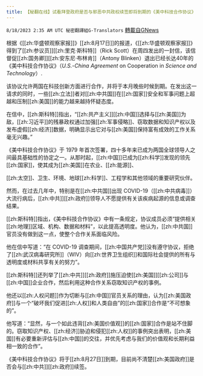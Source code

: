 ```yaml
---
title: 【秘翻在线】试看拜登政府是否与邪恶中共政权续签即将到期的《美中科技合作协议》
---
```

`8/18/2023 2:35 AM UTC 秘密翻譯組G-Translators` [轉載自GNews](https://gnews.org/articles/1565329)

根据《[[zh:华盛顿观察家报]]》[[zh:8月17日]]的报道，《[[zh:华盛顿观察家报]]》得到了[[zh:参议员]][[zh:里克·斯科特]]（Rick Scott）在周四发出的一封信，该信督促[[zh:国务卿]][[zh:安东尼·布林肯]]（Antony Blinken）退出已经长达40年的《美中科技合作协议》（_U.S._\-_China_ _Agreement_ on Cooperation in _Science and Technology_）.

该协议允许两国在科技创新方面进行合作，并将于本月晚些时候到期。在发出这一请求的同时，一些[[zh:立法]]者对[[zh:中共国]]在[[zh:国家]]安全和军事问题上超越和压制[[zh:美国]]的能力越来越持怀疑态度。

在信中，[[zh:斯科特]]指出，“[[zh:共产主义]][[zh:中国]]选择与[[zh:美国]]为敌，[[zh:习近平]]的残暴政权通过加强[[zh:军事侵略]]、窃取数据和知识产权以及发布虚假[[zh:经济]]数据，明确显示出它对与[[zh:美国]]保持富有成效的工作关系毫无兴趣。”

《美中科技合作协议》于 1979 年首次签署，四十多年来已成为两国全球领导人之间最具基础性的协定之一。从那时起，[[zh:中国]]已成为[[zh:科学]]发现的领先[[zh:国家]]，使其成为[[zh:美国]]在农业、[[zh:能源]]、

[[zh:太空]]、卫生、环境、地球[[zh:科学]]、工程学和其他领域的重要研究伙伴。

然而，在过去几年中，特别是在[[zh:中共国]]出现 COVID-19（[[zh:中共病毒]]） 大流行病后，[[zh:中共]][[zh:政府]]领导人不愿提供有关该疾病起源的信息或调查结果。

[[zh:斯科特]]指出，《美中科技合作协议》中有一条规定，协议成员必须“提供相关[[zh:地理]]区域、机构、数据和材料”，以此提高透明度。他认为，[[zh:中共国]]官员没有做到这一点，使整个合作关系面临风险。

他在信中写道：“在 COVID-19 调查期间，[[zh:中国共产党]]没有遵守协议，拒绝了[[zh:武汉病毒研究所]]（WIV）向[[zh:世界卫生组织]]和国际社会提供的所有与透明度或材料共享有关的努力”。

[[zh:斯科特]]还列举了[[zh:中共]][[zh:政府]]施压迫使[[zh:美国]][[zh:公司]]与[[zh:中国]]企业合作，然后利用这种合作关系窃取知识产权的事例。

他还以[[zh:人权问题]]作为切断与[[zh:中国]]官员关系的理由，认为[[zh:美国政府]]与一个“破坏我们促进[[zh:人权]]和人类自由”的[[zh:国家]]合作是“不可想象的”。

他写道：“显然，与一个如此违背[[zh:美国价值观]]的[[zh:国家]]合作是站不住脚的。窃取知识产权、[[zh:经济]]胁迫和侵犯[[zh:人权]]的事例突出表明，[[zh:美国]]有必要重新评估与[[zh:中国]]的交往，并优先考虑与我们的价值观和长期利益相一致的合作”。

《美中科技合作协议》将于[[zh:8月27日]]到期，目前尚不清楚[[zh:美国政府]]是否会与[[zh:中共]][[zh:政府]]续签。

